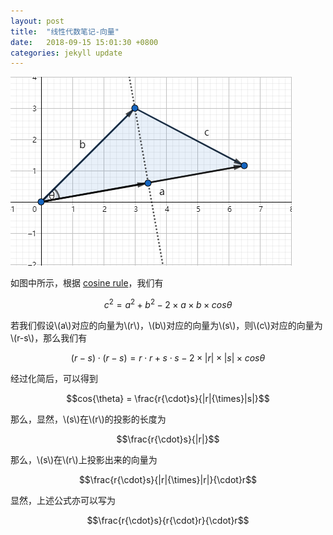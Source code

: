 ```yaml
---
layout: post
title:  "线性代数笔记-向量"
date:   2018-09-15 15:01:30 +0800
categories: jekyll update
---
```

<script type="text/javascript" src="http://cdn.mathjax.org/mathjax/latest/MathJax.js?config=default"></script>

![avatar](https://raw.githubusercontent.com/bladeralien/bladeralien.github.io/master/_posts/2018-09-15-linear-algebra-vector-PICTURE-0.PNG)

如图中所示，根据 [cosine rule](https://en.wikipedia.org/wiki/Law_of_cosines)，我们有

$$c^2 = a^2 + b^2 - 2{\times}a{\times}b{\times}cos{\theta}$$

若我们假设\\(a\\)对应的向量为\\(r\\)，\\(b\\)对应的向量为\\(s\\)，则\\(c\\)对应的向量为\\(r-s\\)，那么我们有

$$(r-s){\cdot}(r-s) = r{\cdot}r + s{\cdot}s - 2{\times}|r|{\times}|s|{\times}cos{\theta}$$

经过化简后，可以得到

$$cos{\theta} = \frac{r{\cdot}s}{|r|{\times}|s|}$$

那么，显然，\\(s\\)在\\(r\\)的投影的长度为

$$\frac{r{\cdot}s}{|r|}$$

那么，\\(s\\)在\\(r\\)上投影出来的向量为

$$\frac{r{\cdot}s}{|r|{\times}|r|}{\cdot}r$$

显然，上述公式亦可以写为

$$\frac{r{\cdot}s}{r{\cdot}r}{\cdot}r$$
